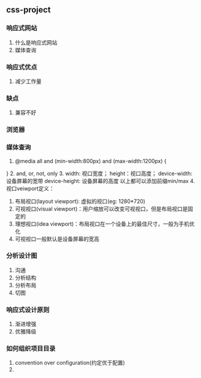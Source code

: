 ## css-project
### 响应式网站
1. 什么是响应式网站
2. 媒体查询
### 响应式优点
1. 减少工作量
### 缺点
1. 兼容不好
### 浏览器
### 媒体查询
1. @media all and (min-width:800px) and (max-width:1200px) {
	
}
2. and, or, not, only
3. width: 视口宽度；
   height：视口高度；
   device-width: 设备屏幕的宽带
   device-height: 设备屏幕的高度
   以上都可以添加前缀min/max
4. 视口veiwport定义：
 1. 布局视口(layout viewport): 虚拟的视口(eg: 1280*720)
 2. 可视视口(visual viewport)：用户缩放可以改变可视视口，但是布局视口是固定的
 3. 理想视口(idea viewport)：布局视口在一个设备上的最佳尺寸，一般为手机优化
 	 <meta name="viewport" content="width=device-width,
 	 minimum-scale=1.0,
 	 maximum-scale=1.0,
 	 user-scalable=no" />
5. 可视视口一般默认是设备屏幕的宽高
### 分析设计图
1. 沟通
2. 分析结构
3. 分析布局
4. 切图
### 响应式设计原则
1. 渐进增强
2. 优雅降级
### 如何组织项目目录
1. convention over configuration(约定优于配置)
2. 